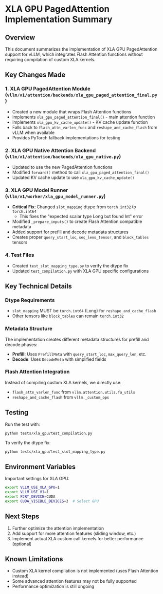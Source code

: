 # XLA GPU PagedAttention Implementation Summary

## Overview
This document summarizes the implementation of XLA GPU PagedAttention support for vLLM, which integrates Flash Attention functions without requiring compilation of custom XLA kernels.

## Key Changes Made

### 1. XLA GPU PagedAttention Module (`vllm/v1/attention/backends/xla_gpu_paged_attention_final.py`)
- Created a new module that wraps Flash Attention functions
- Implements `xla_gpu_paged_attention_final()` - main attention function
- Implements `xla_gpu_kv_cache_update()` - KV cache update function
- Falls back to `flash_attn_varlen_func` and `reshape_and_cache_flash` from vLLM when available
- Provides PyTorch fallback implementations for testing

### 2. XLA GPU Native Attention Backend (`vllm/v1/attention/backends/xla_gpu_native.py`)
- Updated to use the new PagedAttention functions
- Modified `forward()` method to call `xla_gpu_paged_attention_final()`
- Updated KV cache update to use `xla_gpu_kv_cache_update()`

### 3. XLA GPU Model Runner (`vllm/v1/worker/xla_gpu_model_runner.py`)
- **Critical Fix**: Changed `slot_mapping` dtype from `torch.int32` to `torch.int64`
  - This fixes the "expected scalar type Long but found Int" error
- Modified `_prepare_inputs()` to create Flash Attention compatible metadata
- Added support for prefill and decode metadata structures
- Creates proper `query_start_loc`, `seq_lens_tensor`, and `block_tables` tensors

### 4. Test Files
- Created `test_slot_mapping_type.py` to verify the dtype fix
- Updated `test_compilation.py` with XLA GPU specific configurations

## Key Technical Details

### Dtype Requirements
- `slot_mapping` MUST be `torch.int64` (Long) for `reshape_and_cache_flash`
- Other tensors like `block_tables` can remain `torch.int32`

### Metadata Structure
The implementation creates different metadata structures for prefill and decode phases:
- **Prefill**: Uses `PrefillMeta` with `query_start_loc`, `max_query_len`, etc.
- **Decode**: Uses `DecodeMeta` with simplified fields

### Flash Attention Integration
Instead of compiling custom XLA kernels, we directly use:
- `flash_attn_varlen_func` from `vllm.attention.utils.fa_utils`
- `reshape_and_cache_flash` from `vllm._custom_ops`

## Testing
Run the test with:
```bash
python tests/xla_gpu/test_compilation.py
```

To verify the dtype fix:
```bash
python tests/xla_gpu/test_slot_mapping_type.py
```

## Environment Variables
Important settings for XLA GPU:
```bash
export VLLM_USE_XLA_GPU=1
export VLLM_USE_V1=1
export PJRT_DEVICE=CUDA
export CUDA_VISIBLE_DEVICES=3  # Select GPU
```

## Next Steps
1. Further optimize the attention implementation
2. Add support for more attention features (sliding window, etc.)
3. Implement actual XLA custom call kernels for better performance (optional)

## Known Limitations
- Custom XLA kernel compilation is not implemented (uses Flash Attention instead)
- Some advanced attention features may not be fully supported
- Performance optimization is still ongoing